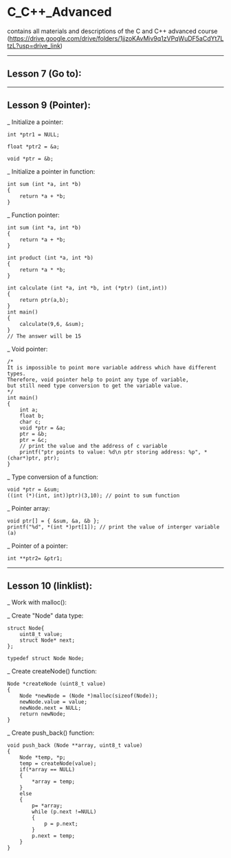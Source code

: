 # C_C++_Advanced
contains all materials and descriptions of the C and C++ advanced course
(https://drive.google.com/drive/folders/1jjzoKAvMiv9q1zVPqWuDF5aCdYt7LtzL?usp=drive_link)

*****************************************************************************************************

## Lesson 7 (Go to):



*****************************************************************************************************

## Lesson 9 (Pointer):

_ Initialize a pointer: 

    int *ptr1 = NULL;

    float *ptr2 = &a;

    void *ptr = &b;

_ Initialize a pointer in function:

    int sum (int *a, int *b)
    {
        return *a + *b;
    }
_ Function pointer:

    int sum (int *a, int *b)
    {
        return *a + *b;
    }
    
    int product (int *a, int *b)
    {
        return *a * *b;
    }
    
    int calculate (int *a, int *b, int (*ptr) (int,int))
    {
        return ptr(a,b);
    }
    int main()
    {
        calculate(9,6, &sum);
    }
    // The answer will be 15
_ Void pointer:
    
    /*
    It is impossible to point more variable address which have different types. 
    Therefore, void pointer help to point any type of variable, 
    but still need type conversion to get the variable value.
    */
    int main()
    {
        int a;
        float b;
        char c;
        void *ptr = &a;
        ptr = &b;
        ptr = &c;
        // print the value and the address of c variable
        printf("ptr points to value: %d\n ptr storing address: %p", *(char*)ptr, ptr);
    }
_ Type conversion of a function:

    void *ptr = &sum;
    ((int (*)(int, int))ptr)(3,10); // point to sum function
_ Pointer array:
    
    void ptr[] = { &sum, &a, &b };
    printf("%d", *(int *)prt[1]); // print the value of interger variable (a)
_ Pointer of a pointer:
    
    int **ptr2= &ptr1;
    
    
    
*****************************************************************************************************
    
## Lesson 10 (linklist):

_ Work with malloc():

    

_ Create "Node" data type:

    struct Node{
        uint8_t value;
        struct Node* next;
    };
    
    typedef struct Node Node;
    
_ Create createNode() function:

    Node *createNode (uint8_t value)
    {
        Node *newNode = (Node *)malloc(sizeof(Node));
        newNode.value = value;
        newNode.next = NULL;
        return newNode;
    }
_ Create push_back() function:

    void push_back (Node **array, uint8_t value)
    {
        Node *temp, *p;
        temp = createNode(value);
        if(*array == NULL)
        {
            *array = temp;
        }
        else
        {
            p= *array;
            while (p.next !=NULL)
            {
                p = p.next;
            }
            p.next = temp;
        }
    }
